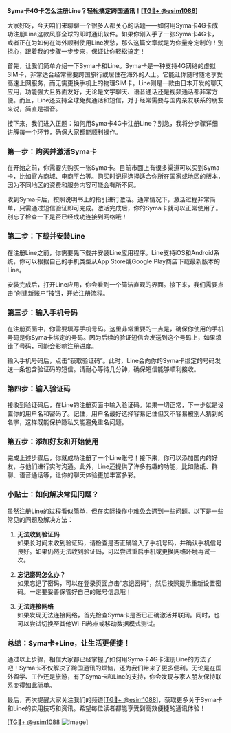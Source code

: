 **Syma卡4G卡怎么注册Line？轻松搞定跨国通讯！[[TG💪+ @esim1088](https://t.me/s/esim1088)]**

大家好呀，今天咱们来聊聊一个很多人都关心的话题——如何用Syma卡4G卡成功注册Line这款风靡全球的即时通讯软件。如果你刚入手了一张Syma卡4G卡，或者正在为如何在海外顺利使用Line发愁，那么这篇文章就是为你量身定制的！别担心，跟着我的步骤一步步来，保证让你轻松搞定！

首先，让我们简单介绍一下Syma卡和Line。Syma卡是一种支持4G网络的虚拟SIM卡，非常适合经常需要跨国旅行或居住在海外的人士。它能让你随时随地享受高速上网服务，而无需更换手机上的物理SIM卡。Line则是一款由日本开发的聊天应用，功能强大且界面友好，无论是文字聊天、语音通话还是视频通话都非常方便。而且，Line还支持全球免费通话和短信，对于经常需要与国内亲友联系的朋友来说，简直是福音。

接下来，我们进入正题：如何用Syma卡4G卡注册Line？别急，我将分步骤详细讲解每一个环节，确保大家都能顺利操作。

### **第一步：购买并激活Syma卡**
在开始之前，你需要先购买一张Syma卡。目前市面上有很多渠道可以买到Syma卡，比如官方商城、电商平台等。购买时记得选择适合你所在国家或地区的版本，因为不同地区的资费和服务内容可能会有所不同。

收到Syma卡后，按照说明书上的指引进行激活。通常情况下，激活过程非常简单，只需通过短信验证即可完成。激活完成后，你的Syma卡就可以正常使用了。别忘了检查一下是否已经成功连接到网络哦！

### **第二步：下载并安装Line**
在注册Line之前，你需要先下载并安装Line应用程序。Line支持iOS和Android系统，你可以根据自己的手机类型从App Store或Google Play商店下载最新版本的Line。

安装完成后，打开Line应用，你会看到一个简洁直观的界面。接下来，我们需要点击“创建新账户”按钮，开始注册流程。

### **第三步：输入手机号码**
在注册页面中，你需要填写手机号码。这里非常重要的一点是，确保你使用的手机号码是你Syma卡绑定的号码。因为后续的验证短信会发送到这个号码上，如果填错了号码，可能会影响注册进度。

输入手机号码后，点击“获取验证码”。此时，Line会向你的Syma卡绑定的号码发送一条包含验证码的短信。请耐心等待几分钟，确保短信能够顺利接收。

### **第四步：输入验证码**
接收到验证码后，在Line的注册页面中输入验证码。如果一切正常，下一步就是设置你的用户名和密码了。记住，用户名最好选择容易记住但又不容易被别人猜到的名字，这样既能保护隐私又能避免重名问题。

### **第五步：添加好友和开始使用**
完成上述步骤后，你就成功注册了一个Line账号！接下来，你可以添加国内的好友，与他们进行实时沟通。此外，Line还提供了许多有趣的功能，比如贴纸、群聊、语音通话等，让你的聊天体验更加丰富多彩。

### **小贴士：如何解决常见问题？**
虽然注册Line的过程看似简单，但在实际操作中难免会遇到一些问题。以下是一些常见的问题及解决方法：

1. **无法收到验证码**  
   如果长时间未收到验证码，请检查是否正确输入了手机号码，并确认手机信号良好。如果仍然无法收到验证码，可以尝试重启手机或更换网络环境再试一次。

2. **忘记密码怎么办？**  
   如果忘记了密码，可以在登录页面点击“忘记密码”，然后按照提示重新设置密码。一定要妥善保管好自己的账号信息哦！

3. **无法连接网络**  
   如果发现无法连接网络，首先检查Syma卡是否已正确激活并联网。同时，也可以尝试切换至其他Wi-Fi热点或移动数据模式测试。

### **总结：Syma卡+Line，让生活更便捷！**
通过以上步骤，相信大家都已经掌握了如何用Syma卡4G卡注册Line的方法了吧！Syma卡不仅解决了跨国通讯的烦恼，还为我们带来了更多便利。无论是在国外留学、工作还是旅游，有了Syma卡和Line的支持，你会发现与家人朋友保持联系变得如此简单。

最后，再次提醒大家关注我们的频道[[TG💪+ @esim1088](https://t.me/s/esim1088)]，获取更多关于Syma卡和Line的实用技巧和资讯。希望每位读者都能享受到高效便捷的通讯体验！

[[TG💪+ @esim1088](https://t.me/s/esim1088) ![Image](https://i.postimg.cc/4NQfJmqS/Snipaste-2025-05-13-00-14-12.png)]